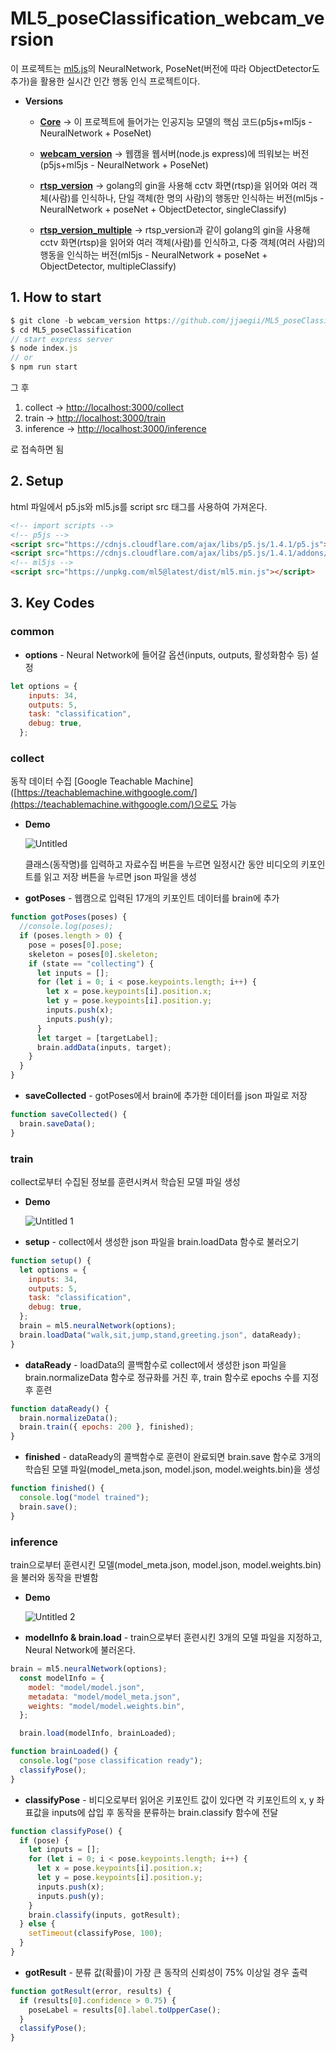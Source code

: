 # ML5_poseClassification_webcam_version

이 프로젝트는 [ml5.js](https://ml5js.org/)의 NeuralNetwork, PoseNet(버전에 따라 ObjectDetector도 추가)을 활용한 실시간 인간 행동 인식 프로젝트이다.

- **Versions**
    - [**Core**](https://github.com/jjaegii/ML5_poseClassification/tree/master)
        → 이 프로젝트에 들어가는 인공지능 모델의 핵심 코드(p5js+ml5js - NeuralNetwork + PoseNet)
       
    - [**webcam_version**](https://github.com/jjaegii/ML5_poseClassification/tree/webcam_version)
    → 웹캠을 웹서버(node.js express)에 띄워보는 버전(p5js+ml5js - NeuralNetwork + PoseNet)
	
    - [**rtsp_version**](https://github.com/jjaegii/ML5_poseClassification/tree/rtsp_version)
    → golang의 gin을 사용해 cctv 화면(rtsp)을 읽어와 여러 객체(사람)를 인식하나, 단일 객체(한 명의 사람)의 행동만 인식하는 버전(ml5js - NeuralNetwork + poseNet + ObjectDetector, singleClassify)
	
    - [**rtsp_version_multiple**](https://github.com/jjaegii/ML5_poseClassification/tree/rtsp_version_multiple)
    → rtsp_version과 같이 golang의 gin을 사용해 cctv 화면(rtsp)을 읽어와 여러 객체(사람)를 인식하고, 다중 객체(여러 사람)의 행동을 인식하는 버전(ml5js - NeuralNetwork + poseNet + ObjectDetector, multipleClassify)
    
## 1. How to start

```jsx
$ git clone -b webcam_version https://github.com/jjaegii/ML5_poseClassification
$ cd ML5_poseClassification
// start express server
$ node index.js
// or
$ npm run start
```

그 후

1. collect → [http://localhost:3000/collect](http://localhost:3000/collect)
2. train → [http://localhost:3000/train](http://localhost:3000/train)
3. inference → [http://localhost:3000/inference](http://localhost:3000/inference)

로 접속하면 됨

## 2. Setup

html 파일에서 p5.js와 ml5.js를 script src 태그를 사용하여 가져온다.

```html
<!-- import scripts -->
<!-- p5js -->
<script src="https://cdnjs.cloudflare.com/ajax/libs/p5.js/1.4.1/p5.js"></script>
<script src="https://cdnjs.cloudflare.com/ajax/libs/p5.js/1.4.1/addons/p5.sound.min.js"></script>
<!-- ml5js -->
<script src="https://unpkg.com/ml5@latest/dist/ml5.min.js"></script>
```

## 3. Key Codes

### common

- **options** - Neural Network에 들어갈 옵션(inputs, outputs, 활성화함수 등) 설정

```jsx
let options = {
    inputs: 34,
    outputs: 5,
    task: "classification",
    debug: true,
  };
```

### collect

동작 데이터 수집 [Google Teachable Machine]([https://teachablemachine.withgoogle.com/](https://teachablemachine.withgoogle.com/)으로도 가능

- **Demo**
    
    ![Untitled](https://user-images.githubusercontent.com/77189999/182130352-ed55703b-a2bc-42e1-8970-8f15faeb5e12.png)
    
    클래스(동작명)를 입력하고 자료수집 버튼을 누르면 일정시간 동안 비디오의 키포인트를 읽고 저장 버튼을 누르면 json 파일을 생성
    

- **gotPoses** - 웹캠으로 입력된 17개의 키포인트 데이터를 brain에 추가

```jsx
function gotPoses(poses) {
  //console.log(poses);
  if (poses.length > 0) {
    pose = poses[0].pose;
    skeleton = poses[0].skeleton;
    if (state == "collecting") {
      let inputs = [];
      for (let i = 0; i < pose.keypoints.length; i++) {
        let x = pose.keypoints[i].position.x;
        let y = pose.keypoints[i].position.y;
        inputs.push(x);
        inputs.push(y);
      }
      let target = [targetLabel];
      brain.addData(inputs, target);
    }
  }
}
```

- **saveCollected** - gotPoses에서 brain에 추가한 데이터를 json 파일로 저장

```jsx
function saveCollected() {
  brain.saveData();
}
```

### train

collect로부터 수집된 정보를 훈련시켜서 학습된 모델 파일 생성

- **Demo**
    
    ![Untitled 1](https://user-images.githubusercontent.com/77189999/182130343-e384f790-e22f-49fa-b12a-5e6845c6f82e.png)
    

- **setup** - collect에서 생성한 json 파일을 brain.loadData 함수로 불러오기

```jsx
function setup() {
  let options = {
    inputs: 34,
    outputs: 5,
    task: "classification",
    debug: true,
  };
  brain = ml5.neuralNetwork(options);
  brain.loadData("walk,sit,jump,stand,greeting.json", dataReady);
}
```

- **dataReady** - loadData의 콜백함수로 collect에서 생성한 json 파일을 brain.normalizeData 함수로 정규화를 거친 후, train 함수로 epochs 수를 지정 후 훈련

```jsx
function dataReady() {
  brain.normalizeData();
  brain.train({ epochs: 200 }, finished);
}
```

- **finished** - dataReady의 콜백함수로 훈련이 완료되면 brain.save 함수로 3개의 학습된 모델 파일(model_meta.json, model.json, model.weights.bin)을 생성

```jsx
function finished() {
  console.log("model trained");
  brain.save();
}
```

### inference

train으로부터 훈련시킨 모델(model_meta.json, model.json, model.weights.bin)을 불러와 동작을 판별함

- **Demo**
    
    ![Untitled 2](https://user-images.githubusercontent.com/77189999/182130349-bd4b3628-d482-47a0-bb09-1980e0551fdb.png)
    

- **modelInfo & brain.load** - train으로부터 훈련시킨 3개의 모델 파일을 지정하고,  Neural Network에 불러온다.

```jsx
brain = ml5.neuralNetwork(options);
  const modelInfo = {
    model: "model/model.json",
    metadata: "model/model_meta.json",
    weights: "model/model.weights.bin",
  };

  brain.load(modelInfo, brainLoaded);

function brainLoaded() {
  console.log("pose classification ready");
  classifyPose();
}
```

- **classifyPose** - 비디오로부터 읽어온 키포인트 값이 있다면 각 키포인트의 x, y 좌표값을 inputs에 삽입 후 동작을 분류하는 brain.classify 함수에 전달

```jsx
function classifyPose() {
  if (pose) {
    let inputs = [];
    for (let i = 0; i < pose.keypoints.length; i++) {
      let x = pose.keypoints[i].position.x;
      let y = pose.keypoints[i].position.y;
      inputs.push(x);
      inputs.push(y);
    }
    brain.classify(inputs, gotResult);
  } else {
    setTimeout(classifyPose, 100);
  }
}
```

 

- **gotResult** - 분류 값(확률)이 가장 큰 동작의 신뢰성이 75% 이상일 경우 출력

```jsx
function gotResult(error, results) {
  if (results[0].confidence > 0.75) {
    poseLabel = results[0].label.toUpperCase();
  }
  classifyPose();
}
```
